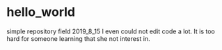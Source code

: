 # hello_world
simple repository field
2019_8_15 I even could not edit code a lot.
It is too hard for someone learning that she not interest in.
